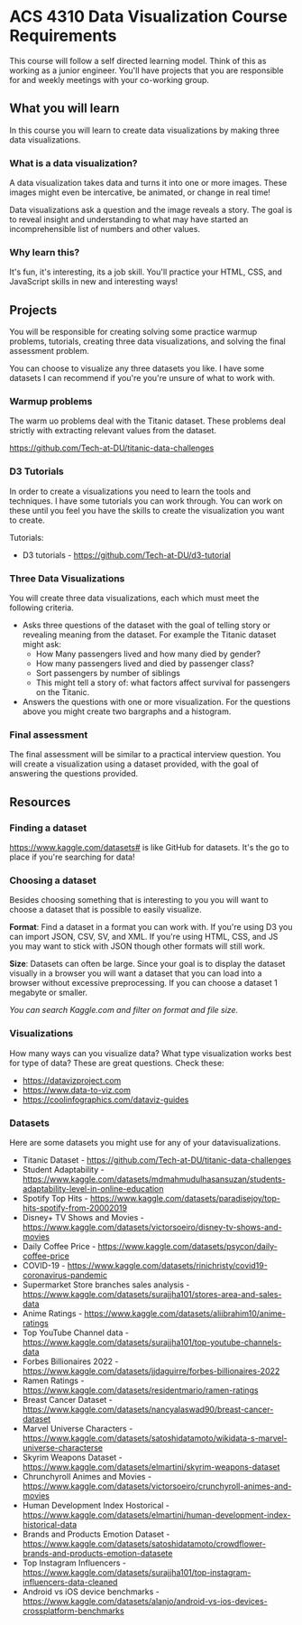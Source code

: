 # ACS 4310 Data Visualization Course Requirements

This course will follow a self directed learning model. Think of this as working as a junior engineer. You'll have projects that you are responsible for and weekly meetings with your co-working group. 

## What you will learn

In this course you will learn to create data visualizations by making three data visualizations.

### What is a data visualization? 

A data visualization takes data and turns it into one or more images. These images might even be intercative, be animated, or change in real time! 

Data visualizations ask a question and the image reveals a story. The goal is to reveal insight and understanding to what may have started an incomprehensible list of numbers and other values. 

### Why learn this? 

It's fun, it's interesting, its a job skill. You'll practice your HTML, CSS, and JavaScript skills in new and interesting ways! 

## Projects 

You will be responsible for creating solving some practice warmup problems, tutorials, creating three data visualizations, and solving the final assessment problem. 

You can choose to visualize any three datasets you like. I have some datasets I can recommend if you're you're unsure of what to work with. 

### Warmup problems

The warm uo problems deal with the Titanic dataset. These problems deal strictly with extracting relevant values from the dataset. 

https://github.com/Tech-at-DU/titanic-data-challenges

### D3 Tutorials

In order to create a visualizations you need to learn the tools and techniques. I have some tutorials you can work through. You can work on these until you feel you have the skills to create the visualization you want to create. 

Tutorials: 

- D3 tutorials - https://github.com/Tech-at-DU/d3-tutorial

### Three Data Visualizations

You will create three data visualizations, each which must meet the following criteria. 

- Asks three questions of the dataset with the goal of telling story or revealing meaning from the dataset. For example the Titanic dataset might ask: 
	- How Many passengers lived and how many died by gender? 
	- How many passengers lived and died by passenger class? 
	- Sort passengers by number of siblings
	- This might tell a story of: what factors affect survival for passengers on the Titanic. 
- Answers the questions with one or more visualization. For the questions above you might create two bargraphs and a histogram. 

### Final assessment

The final assessment will be similar to a practical interview question. You will create a visualization using a dataset provided, with the goal of answering the questions provided. 

## Resources

### Finding a dataset

https://www.kaggle.com/datasets# is like GitHub for datasets. It's the go to place if you're searching for data!

### Choosing a dataset

Besides choosing something that is interesting to you you will want to choose a dataset that is possible to easily visualize. 

**Format**: Find a dataset in a format you can work with. If you're using D3 you can import JSON, CSV, SV, and XML. If you're using HTML, CSS, and JS you may want to stick with JSON though other formats will still work. 

**Size**: Datasets can often be large. Since your goal is to display the dataset visually in a browser you will want a dataset that you can load into a browser without excessive preprocessing. If you can choose a dataset 1 megabyte or smaller. 

_You can search Kaggle.com and filter on format and file size._

### Visualizations 

How many ways can you visualize data? What type visualization works best for type of data? These are great questions. Check these:

- https://datavizproject.com
- https://www.data-to-viz.com
- https://coolinfographics.com/dataviz-guides

### Datasets 

Here are some datasets you might use for any of your datavisualizations. 

- Titanic Dataset - https://github.com/Tech-at-DU/titanic-data-challenges
- Student Adaptability - https://www.kaggle.com/datasets/mdmahmudulhasansuzan/students-adaptability-level-in-online-education
- Spotify Top Hits - https://www.kaggle.com/datasets/paradisejoy/top-hits-spotify-from-20002019
- Disney+ TV Shows and Movies - https://www.kaggle.com/datasets/victorsoeiro/disney-tv-shows-and-movies
- Daily Coffee Price - https://www.kaggle.com/datasets/psycon/daily-coffee-price
- COVID-19 - https://www.kaggle.com/datasets/rinichristy/covid19-coronavirus-pandemic
- Supermarket Store branches sales analysis - https://www.kaggle.com/datasets/surajjha101/stores-area-and-sales-data
- Anime Ratings - https://www.kaggle.com/datasets/aliibrahim10/anime-ratings
- Top YouTube Channel data - https://www.kaggle.com/datasets/surajjha101/top-youtube-channels-data
- Forbes Billionaires 2022 - https://www.kaggle.com/datasets/jjdaguirre/forbes-billionaires-2022
- Ramen Ratings - https://www.kaggle.com/datasets/residentmario/ramen-ratings
- Breast Cancer Dataset - https://www.kaggle.com/datasets/nancyalaswad90/breast-cancer-dataset
- Marvel Universe Characters - https://www.kaggle.com/datasets/satoshidatamoto/wikidata-s-marvel-universe-characterse
- Skyrim Weapons Dataset - https://www.kaggle.com/datasets/elmartini/skyrim-weapons-dataset
- Chrunchyroll Animes and Movies - https://www.kaggle.com/datasets/victorsoeiro/crunchyroll-animes-and-movies
- Human Development Index Hostorical - https://www.kaggle.com/datasets/elmartini/human-development-index-historical-data
- Brands and Products Emotion Dataset - https://www.kaggle.com/datasets/satoshidatamoto/crowdflower-brands-and-products-emotion-datasete
- Top Instagram Influencers - https://www.kaggle.com/datasets/surajjha101/top-instagram-influencers-data-cleaned
- Android vs iOS device benchmarks - https://www.kaggle.com/datasets/alanjo/android-vs-ios-devices-crossplatform-benchmarks

